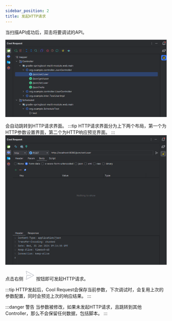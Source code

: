 ```yaml
---
sidebar_position: 2
title: 发起HTTP请求
---
```


当扫描API成功后，双击将要调试的API。

![Alt text](../images/api-tree.png)

会自动跳转到HTTP请求界面。
:::tip
 HTTP请求界面分为上下两个布局，第一个为HTTP参数设置界面，第二个为HTTP响应预览界面。
:::
![Alt text](../images/http-request.png)


点击右侧 ![Alt text](../images/send.svg) 按钮即可发起HTTP请求。

:::tip
HTTP发起后，Cool Request会保存当前参数，下次调试时，会复用上次的参数配置，同时会预览上次的响应结果。
:::


:::danger 警告
 当参数被修改，如果未发起HTTP请求，且跳转到其他Controller，那么不会保留任何数据，包括脚本。
:::